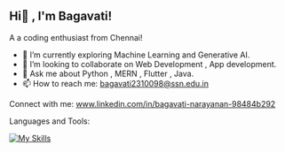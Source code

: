 ## Hi👋 , I'm Bagavati!

A a coding enthusiast from Chennai!

- 🔭 I’m currently exploring Machine Learning and Generative AI.
- 👯 I’m looking to collaborate on Web Development , App development.
- 💬 Ask me about Python , MERN , Flutter , Java.
- 📫 How to reach me: bagavati2310098@ssn.edu.in

Connect with me:
www.linkedin.com/in/bagavati-narayanan-98484b292

Languages and Tools:


[![My Skills](https://skillicons.dev/icons?i=js,html,css,java,flutter,mysql,react,nodejs,postman,mongodb,python,bootstrap)](https://skillicons.dev)
<!--
**baggie11/baggie11** is a ✨ _special_ ✨ repository because its `README.md` (this file) appears on your GitHub profile.

Here are some ideas to get you started:


- 🤔 I’m looking for help with ...
- 💬 Ask me about ...
- 📫 How to reach me: ...
- 😄 Pronouns: ...
- ⚡ Fun fact: ...
-->
